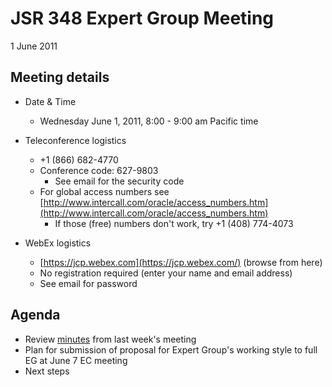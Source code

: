 # JSR 348 Expert Group Meeting  
1 June 2011

## Meeting details

*   Date & Time
    *   Wednesday June 1, 2011, 8:00 - 9:00 am Pacific time  

*   Teleconference logistics
    *   +1 (866) 682-4770
    *   Conference code: 627-9803
        *   See email for the security code
    *   For global access numbers see [http://www.intercall.com/oracle/access_numbers.htm](http://www.intercall.com/oracle/access_numbers.htm)
        *   If those (free) numbers don't work, try +1 (408) 774-4073
*   WebEx[](https://jcp.webex.com/jcp/j.php?ED=144242297&UID=491098062&PW=NMDI4ZjE2NmQ4&RT=MiM0) logistics
    *   [https://jcp.webex.com](https://jcp.webex.com/) (browse from here)
    *   No registration required (enter your name and email address)
    *   See email for password

## **Agenda**

*   Review [minutes](https://github.com/apastsya/files/jsr348/Meeting%20materials%20-%20pre%20Expert%20Group/2011-05-25-Minutes.md) from last week's meeting
*   Plan for submission of proposal for Expert Group's working style to full EG at June 7 EC meeting
*   Next steps
